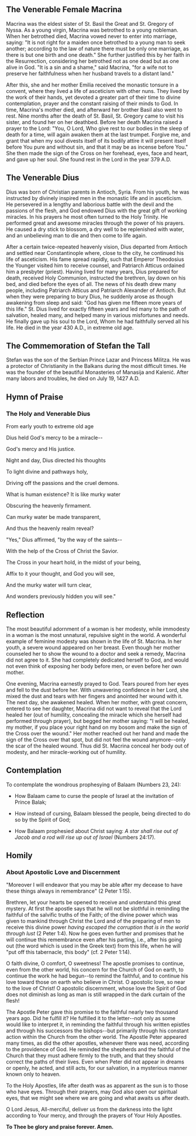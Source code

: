 ## The Venerable Female Macrina

Macrina was the eldest sister of St. Basil the Great and St. Gregory of Nyssa. As a young virgin, Macrina was betrothed to a young nobleman. When her betrothed died, Macrina vowed never to enter into marriage, saying: "It is not right for a maiden once betrothed to a young man to seek another; according to the law of nature there must be only one marriage, as there is but one birth and one death." She further justified this by her faith in the Resurrection, considering her betrothed not as one dead but as one alive in God. "It is a sin and a shame," said Macrina, "for a wife not to preserve her faithfulness when her husband travels to a distant land." 

After this, she and her mother Emilia received the monastic tonsure in a convent, where they lived a life of asceticism with other nuns. They lived by the work of their hands, yet devoted a greater part of their time to divine contemplation, prayer and the constant raising of their minds to God. In time, Macrina's mother died, and afterward her brother Basil also went to rest. Nine months after the death of St. Basil, St. Gregory came to visit his sister, and found her on her deathbed. Before her death Macrina raised a prayer to the Lord: "You, O Lord, Who give rest to our bodies in the sleep of death for a time, will again awaken them at the last trumpet. Forgive me, and grant that when my soul divests itself of its bodily attire it will present itself before You pure and without sin, and that it may be as incense before You." She then made the sign of the Cross on her forehead, eyes, face and heart, and gave up her soul. She found rest in the Lord in the year 379 A.D.

## The Venerable Dius

Dius was born of Christian parents in Antioch, Syria. From his youth, he was instructed by divinely inspired men in the monastic life and in asceticism. He persevered in a lengthy and laborious battle with the devil and the passions of the flesh, and God endowed Dius with the great gift of working miracles. In his prayers he most often turned to the Holy Trinity. He performed great and awesome miracles through the power of his prayers. He caused a dry stick to blossom, a dry well to be replenished with water, and an unbelieving man to die and then come to life again. 

After a certain twice-repeated heavenly vision, Dius departed from Antioch and settled near Constantinople where, close to the city, he continued his life of asceticism. His fame spread rapidly, such that Emperor Theodosius the Younger visited him to receive counsel, and Patriarch Atticus ordained him a presbyter (priest). Having lived for many years, Dius prepared for death, received Holy Communion, instructed the brethren, lay down on his bed, and died before the eyes of all. The news of his death drew many people, including Patriarch Atticus and Patriarch Alexander of Antioch. But when they were preparing to bury Dius, he suddenly arose as though awakening from sleep and said: "God has given me fifteen more years of this life." St. Dius lived for exactly fifteen years and led many to the path of salvation, healed many, and helped many in various misfortunes and needs. He finally gave up his soul to the Lord, Whom he had faithfully served all his life. He died in the year 430 A.D., in extreme old age.

## The Commemoration of Stefan the Tall

Stefan was the son of the Serbian Prince Lazar and Princess Militza. He was a protector of Christianity in the Balkans during the most difficult times. He was the founder of the beautiful Monasteries of Manasija and Kalenić. After many labors and troubles, he died on July 19, 1427 A.D.

## Hymn of Praise

### The Holy and Venerable Dius

From early youth to extreme old age

Dius held God's mercy to be a miracle--

God's mercy and His justice.

Night and day, Dius directed his thoughts

To light divine and pathways holy,

Driving off the passions and the cruel demons.

What is human existence? It is like murky water

Obscuring the heavenly firmament.

Can murky water be made transparent,

And thus the heavenly realm reveal?

"Yes," Dius affirmed, "by the way of the saints--

With the help of the Cross of Christ the Savior.

The Cross in your heart hold, in the midst of your being,

Affix to it your thought, and God you will see,

And the murky water will turn clear,

And wonders previously hidden you will see."

## Reflection

The most beautiful adornment of a woman is her modesty, while immodesty in a woman is the most unnatural, repulsive sight in the world. A wonderful example of feminine modesty was shown in the life of St. Macrina. In her youth, a severe wound appeared on her breast. Even though her mother counseled her to show the wound to a doctor and seek a remedy, Macrina did not agree to it. She had completely dedicated herself to God, and would not even think of exposing her body before men, or even before her own mother. 

One evening, Macrina earnestly prayed to God. Tears poured from her eyes and fell to the dust before her. With unwavering confidence in her Lord, she mixed the dust and tears with her fingers and anointed her wound with it. The next day, she awakened healed. When her mother, with great concern, entered to see her daughter, Macrina did not want to reveal that the Lord healed her (out of humility, concealing the miracle which she herself had performed through prayer), but begged her mother saying: "I will be healed, my mother, if you place your right hand on my bosom and make the sign of the Cross over the wound." Her mother reached out her hand and made the sign of the Cross over that spot, but did not feel the wound anymore--only the scar of the healed wound. Thus did St. Macrina conceal her body out of modesty, and her miracle-working out of humility.

## Contemplation

To contemplate the wondrous prophesying of Balaam (Numbers 23, 24):

- How Balaam came to curse the people of Israel at the invitation of Prince Balak;

- How instead of cursing, Balaam blessed the people, being directed to do so by the Spirit of God;

- How Balaam prophesied about Christ saying: *A star shall rise out of Jacob and a rod will rise up out of Israel* (Numbers 24:17).

## Homily

### About Apostolic Love and Discernment

"Moreover I will endeavor that you may be able after my decease to have these things always in remembrance" (2 Peter 1:15).

Brethren, let your hearts be opened to receive and understand this great mystery. At first the apostle says that he will not be slothful in reminding the faithful of the salvific truths of the Faith; of the divine power which was given to mankind through Christ the Lord and of the preparing of men to receive this divine power *having escaped the corruption that is in the world through lust* (2 Peter 1:4). Now he goes even further and promises that he will continue this remembrance even after his parting, i.e., after his going out (the word which is used in the Greek text) from this life, when he will "put off this tabernacle, this body" (cf. 2 Peter 1:14). 

O faith divine, O comfort, O sweetness! The apostle promises to continue, even from the other world, his concern for the Church of God on earth, to continue the work he had begun--to remind the faithful, and to continue his love toward those on earth who believe in Christ. O apostolic love, so near to the love of Christ! O apostolic discernment, whose love the Spirit of God does not diminish as long as man is still wrapped in the dark curtain of the flesh!

The Apostle Peter gave this promise to the faithful nearly two thousand years ago. Did he fulfill it? He fulfilled it to the letter--not only as some would like to interpret it, in reminding the faithful through his written epistles and through his successors the bishops--but primarily through his constant action within the Church from the other world. The Apostle Peter appeared many times, as did the other apostles, whenever there was need, according to the providence of God. He reminded the shepherds and the faithful of the Church that they must adhere firmly to the truth, and that they should correct the paths of their lives. Even when Peter did not appear in dreams or openly, he acted, and still acts, for our salvation, in a mysterious manner known only to heaven.

To the Holy Apostles, life after death was as apparent as the sun is to those who have eyes. Through their prayers, may God also open our spiritual eyes, that we might see where we are going and what awaits us after death.

O Lord Jesus, All-merciful, deliver us from the darkness into the light according to Your mercy, and through the prayers of Your Holy Apostles.

**To Thee be glory and praise forever. Amen.**
